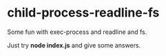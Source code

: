 # child-process-readline-fs
Some fun with exec-process and readline and fs.

Just try <b>node index.js</b> and give some answers.
